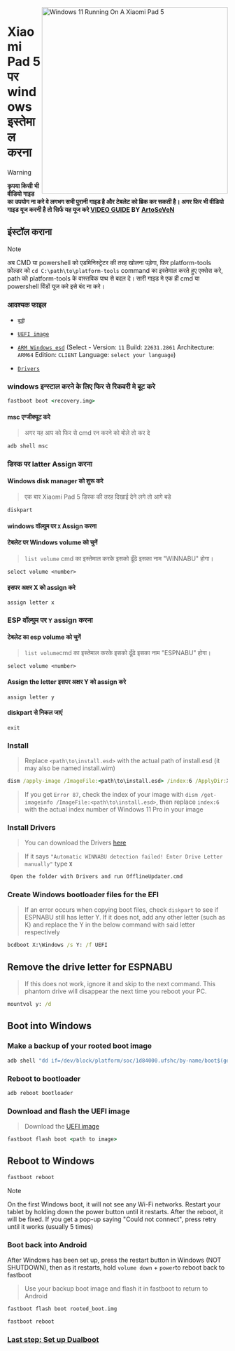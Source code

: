 <img align="right" src="https://raw.githubusercontent.com/erdilS/Port-Windows-11-Xiaomi-Pad-5/main/nabu.png" width="425" alt="Windows 11 Running On A Xiaomi Pad 5">


# Xiaomi Pad 5 पर windows इस्तेमाल करना
> [!WARNING]
> **कृपया किसी भी वीडियो गाइड का उपयोग ना करे वे लगभग सभी पुरानी गाइड है और टेबलेट को ब्रिक कर सकती है। अगर फिर भी वीडियो गाइड यूज करनी है तो सिर्फ यह यूज करे [VIDEO GUIDE](https://youtu.be/BbgTbTGbXYg) BY [ArtoSeVeN](https://www.youtube.com/channel/UCYjwfxlYlJ7Nnzv01oszQvA)**

## इंस्टॉल कराना 
> [!NOTE]
> अब CMD या powershell को एडमिनिस्ट्रेटर की तरह खोलना पड़ेगा, फिर platform-tools फ़ोल्डर को `cd C:\path\to\platform-tools` command का इस्तेमाल करते हुए एक्सेस करे, path को platform-tools के वास्तविक पाथ से बदल दे।
>सारी गाइड मे एक ही cmd या powershell विंडों यूज करे इसे बंद ना करे।

### आवश्यक फाइल 
- ```बुद्धी ```

- [```UEFI image```](https://github.com/erdilS/Port-Windows-11-Xiaomi-Pad-5/releases/download/UEFI/uefi-v3.img)
  
- [```ARM Windows esd```](https://worproject.com/esd) (Select - Version:  ```11``` Build:  ```22631.2861``` Architecture:  ```ARM64``` Edition:  ```CLIENT``` Language:  ```select your language```)
    
- [```Drivers```](https://github.com/map220v/MiPad5-Drivers/releases/latest)

### windows इन्स्टाल करने के लिए फिर से रिकवरी मे बूट करे

```cmd
fastboot boot <recovery.img>
```

####  msc एग्जीक्यूट करे 

> अगर यह आप को फिर से cmd रन करने को बोले तो कर दे

```cmd
adb shell msc
```
### डिस्क पर latter Assign करना 
  

#### Windows disk manager को शुरू करे 

> एक बार Xiaomi Pad 5 डिस्क की तरह दिखाई देने लगे तो आगे बडे 

```cmd
diskpart
```


#### windows वॉल्युम पर `X` Assign करना

#### टेबलेट पर Windows volume को चुनें 
> `list volume` cmd का इस्तेमाल करके इसको ढूँढे इसका नाम "WINNABU" होगा। 

```diskpart
select volume <number>
```

#### इसपर अक्षर X को assign करे 
```diskpart
assign letter x
```

### ESP वॉल्युम पर `Y` assign करना

#### टेबलेट का esp volume को चुनें
> `list volume`cmd का इस्तेमाल करके इसको ढूँढे इसका नाम "ESPNABU" होगा। 

```diskpart
select volume <number>
```

#### Assign the letter इसपर अक्षर Y को assign करे 

```diskpart
assign letter y
```

#### diskpart से निकल जाएं 
```diskpart
exit
```

  
  

### Install

> Replace `<path\to\install.esd>` with the actual path of install.esd (it may also be named install.wim)

```cmd
dism /apply-image /ImageFile:<path\to\install.esd> /index:6 /ApplyDir:X:\
```

> If you get `Error 87`, check the index of your image with `dism /get-imageinfo /ImageFile:<path\to\install.esd>`, then replace `index:6` with the actual index number of Windows 11 Pro in your image


### Install Drivers

> You can download the Drivers [here](https://github.com/map220v/MiPad5-Drivers/releases/latest)

> If it says `"Automatic WINNABU detection failed! Enter Drive Letter manually"` type **`X`**

```cmd
 Open the folder with Drivers and run OfflineUpdater.cmd
```

### Create Windows bootloader files for the EFI
> If an error occurs when copying boot files, check `diskpart` to see if ESPNABU still has letter Y. If it does not, add any other letter (such as K) and replace the Y in the below command with said letter respectively
```cmd
bcdboot X:\Windows /s Y: /f UEFI
```

## Remove the drive letter for ESPNABU
> If this does not work, ignore it and skip to the next command. This phantom drive will disappear the next time you reboot your PC.
```cmd
mountvol y: /d
```


## Boot into Windows

### Make a backup of your rooted boot image

```cmd
adb shell "dd if=/dev/block/platform/soc/1d84000.ufshc/by-name/boot$(getprop ro.boot.slot_suffix) of=/tmp/rooted_boot.img" && adb pull /tmp/rooted_boot.img
```

### Reboot to bootloader 

```cmd
adb reboot bootloader
```

### Download and flash the UEFI image
> Download the [UEFI image](https://github.com/erdilS/Port-Windows-11-Xiaomi-Pad-5/releases/download/UEFI/uefi-v3.img)

```cmd
fastboot flash boot <path to image>
```

## Reboot to Windows
```cmd
fastboot reboot
```

> [!NOTE]
> On the first Windows boot, it will not see any Wi-Fi networks. Restart your tablet by holding down the power button until it restarts. After the reboot, it will be fixed. If you get a pop-up saying "Could not connect", press retry until it works (usually 5 times)

### Boot back into Android
After Windows has been set up, press the restart button in Windows (NOT SHUTDOWN), then as it restarts, hold `volume down` + `power`to reboot back to fastboot
> Use your backup boot image and flash it in fastboot to return to Android

```cmd
fastboot flash boot rooted_boot.img
```

```cmd
fastboot reboot
```

### [Last step: Set up Dualboot](dualboot-en.md)
